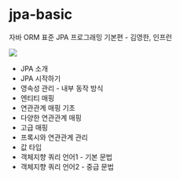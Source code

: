 # jpa-basic
자바 ORM 표준 JPA 프로그래밍 기본편 - 김영한, 인프런

![](https://cdn.inflearn.com/public/courses/324109/course_cover/161476f8-f0b7-4b04-b293-ce648c2ea445/kyh_jsp.png)

- JPA 소개
- JPA 시작하기
- 영속성 관리 - 내부 동작 방식
- 엔티티 매핑
- 연관관계 매핑 기초
- 다양한 연관관계 매핑
- 고급 매핑
- 프록시와 연관관계 관리
- 값 타입
- 객체지향 쿼리 언어1 - 기본 문법
- 객체지향 쿼리 언어2 - 중급 문법
